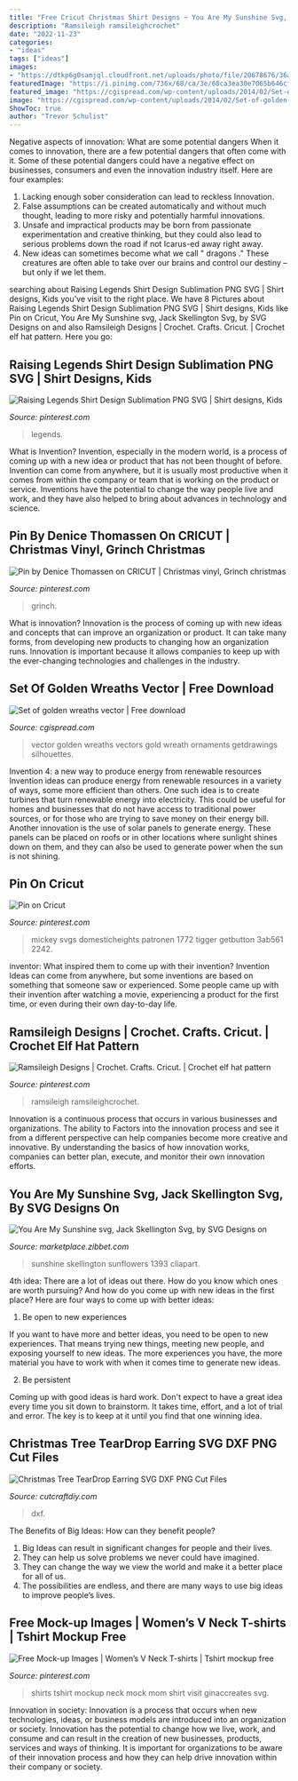 ```yaml
---
title: "Free Cricut Christmas Shirt Designs ~ You Are My Sunshine Svg, Jack Skellington Svg, By Svg Designs On"
description: "Ramsileigh ramsileighcrochet"
date: "2022-11-23"
categories:
- "ideas"
tags: ["ideas"]
images:
- "https://dtkp6g0samjql.cloudfront.net/uploads/photo/file/20678676/36abc262-7b19-4387-94dd-5ffb4ca0580b.jpg"
featuredImage: "https://i.pinimg.com/736x/68/ca/3e/68ca3ea30e7065b646cf100df7658d14.jpg"
featured_image: "https://cgispread.com/wp-content/uploads/2014/02/Set-of-golden-wreaths-vector.jpg"
image: "https://cgispread.com/wp-content/uploads/2014/02/Set-of-golden-wreaths-vector.jpg"
ShowToc: true
author: "Trevor Schulist"
---
```



Negative aspects of innovation: What are some potential dangers
When it comes to innovation, there are a few potential dangers that often come with it. Some of these potential dangers could have a negative effect on businesses, consumers and even the innovation industry itself. Here are four examples:
1. Lacking enough sober consideration can lead to reckless Innovation.
2. False assumptions can be created automatically and without much thought, leading to more risky and potentially harmful innovations.
3. Unsafe and impractical products may be born from passionate experimentation and creative thinking, but they could also lead to serious problems down the road if not Icarus-ed away right away. 
4. New ideas can sometimes become what we call " dragons ." These creatures are often able to take over our brains and control our destiny – but only if we let them.

	

		
searching about Raising Legends Shirt Design Sublimation PNG SVG | Shirt designs, Kids you've visit to the right place. We have 8 Pictures about Raising Legends Shirt Design Sublimation PNG SVG | Shirt designs, Kids like Pin on Cricut, You Are My Sunshine svg, Jack Skellington Svg, by SVG Designs on and also Ramsileigh Designs | Crochet. Crafts. Cricut. | Crochet elf hat pattern. Here you go:
		
    
## Raising Legends Shirt Design Sublimation PNG SVG | Shirt Designs, Kids

<img loading=lazy src="https://i.pinimg.com/736x/b7/41/79/b74179df7284c0da702e869d2ed43bd4.jpg" onerror="this.onerror=null;this.src='https://tse2.mm.bing.net/th?id=OIP.UVzzJPSwWrMlanvw-b6lbwHaHa&amp;pid=15.1';" alt="Raising Legends Shirt Design Sublimation PNG SVG | Shirt designs, Kids">

_Source: pinterest.com_

>legends. 

	

What is Invention?
Invention, especially in the modern world, is a process of coming up with a new idea or product that has not been thought of before. Invention can come from anywhere, but it is usually most productive when it comes from within the company or team that is working on the product or service. Inventions have the potential to change the way people live and work, and they have also helped to bring about advances in technology and science.

    
## Pin By Denice Thomassen On CRICUT | Christmas Vinyl, Grinch Christmas

<img loading=lazy src="https://i.pinimg.com/736x/68/ca/3e/68ca3ea30e7065b646cf100df7658d14.jpg" onerror="this.onerror=null;this.src='https://tse4.mm.bing.net/th?id=OIP.r_r_v361OAgIqRrZq01yYQHaHQ&amp;pid=15.1';" alt="Pin by Denice Thomassen on CRICUT | Christmas vinyl, Grinch christmas">

_Source: pinterest.com_

>grinch. 

	

What is innovation?
Innovation is the process of coming up with new ideas and concepts that can improve an organization or product. It can take many forms, from developing new products to changing how an organization runs. Innovation is important because it allows companies to keep up with the ever-changing technologies and challenges in the industry.

    
## Set Of Golden Wreaths Vector | Free Download

<img loading=lazy src="https://cgispread.com/wp-content/uploads/2014/02/Set-of-golden-wreaths-vector.jpg" onerror="this.onerror=null;this.src='https://tse4.mm.bing.net/th?id=OIP.rhd_z4h4Iwq2h_n4AFypCQHaEB&amp;pid=15.1';" alt="Set of golden wreaths vector | Free download">

_Source: cgispread.com_

>vector golden wreaths vectors gold wreath ornaments getdrawings silhouettes. 

	

Invention 4: a new way to produce energy from renewable resources
Invention ideas can produce energy from renewable resources in a variety of ways, some more efficient than others. One such idea is to create turbines that turn renewable energy into electricity. This could be useful for homes and businesses that do not have access to traditional power sources, or for those who are trying to save money on their energy bill. Another innovation is the use of solar panels to generate energy. These panels can be placed on roofs or in other locations where sunlight shines down on them, and they can also be used to generate power when the sun is not shining.

    
## Pin On Cricut

<img loading=lazy src="https://i.pinimg.com/736x/a3/4a/7f/a34a7f59e002dd9eec406bd5be620bf7.jpg" onerror="this.onerror=null;this.src='https://tse2.mm.bing.net/th?id=OIP.bOxwNT3W033odt6e6JjYGAHaLH&amp;pid=15.1';" alt="Pin on Cricut">

_Source: pinterest.com_

>mickey svgs domesticheights patronen 1772 tigger getbutton 3ab561 2242. 

	

inventor: What inspired them to come up with their invention?
Invention Ideas can come from anywhere, but some inventions are based on something that someone saw or experienced. Some people came up with their invention after watching a movie, experiencing a product for the first time, or even during their own day-to-day life.

    
## Ramsileigh Designs | Crochet. Crafts. Cricut. | Crochet Elf Hat Pattern

<img loading=lazy src="https://i.pinimg.com/736x/3c/38/14/3c38140a9790440a2525b8311b22748a.jpg" onerror="this.onerror=null;this.src='https://tse3.mm.bing.net/th?id=OIP.-LAa44dKqOXQrxpxfr44hAHaJ3&amp;pid=15.1';" alt="Ramsileigh Designs | Crochet. Crafts. Cricut. | Crochet elf hat pattern">

_Source: pinterest.com_

>ramsileigh ramsileighcrochet. 

	

Innovation is a continuous process that occurs in various businesses and organizations. The ability to Factors into the innovation process and see it from a different perspective can help companies become more creative and innovative. By understanding the basics of how innovation works, companies can better plan, execute, and monitor their own innovation efforts.

    
## You Are My Sunshine Svg, Jack Skellington Svg, By SVG Designs On

<img loading=lazy src="https://dtkp6g0samjql.cloudfront.net/uploads/photo/file/20678676/36abc262-7b19-4387-94dd-5ffb4ca0580b.jpg" onerror="this.onerror=null;this.src='https://tse2.mm.bing.net/th?id=OIP.Q2y8Juax8LUdVdUsuDNg1gHaHa&amp;pid=15.1';" alt="You Are My Sunshine svg, Jack Skellington Svg, by SVG Designs on">

_Source: marketplace.zibbet.com_

>sunshine skellington sunflowers 1393 cliapart. 

	

4th idea:
There are a lot of ideas out there. How do you know which ones are worth pursuing? And how do you come up with new ideas in the first place?
Here are four ways to come up with better ideas:

1. Be open to new experiences

If you want to have more and better ideas, you need to be open to new experiences. That means trying new things, meeting new people, and exposing yourself to new ideas. The more experiences you have, the more material you have to work with when it comes time to generate new ideas.

2. Be persistent

Coming up with good ideas is hard work. Don't expect to have a great idea every time you sit down to brainstorm. It takes time, effort, and a lot of trial and error. The key is to keep at it until you find that one winning idea.

    
## Christmas Tree TearDrop Earring SVG DXF PNG Cut Files

<img loading=lazy src="https://cutcraftdiy.com/wp-content/uploads/2019/11/Christmas-Tree-TearDrop-Earring-SVG-File.jpg" onerror="this.onerror=null;this.src='https://tse4.mm.bing.net/th?id=OIP.Ey22ig0Wo1_ynznXbaXGbAHaHa&amp;pid=15.1';" alt="Christmas Tree TearDrop Earring SVG DXF PNG Cut Files">

_Source: cutcraftdiy.com_

>dxf. 

	

The Benefits of Big Ideas: How can they benefit people?
1. Big Ideas can result in significant changes for people and their lives.
2. They can help us solve problems we never could have imagined.
3. They can change the way we view the world and make it a better place for all of us.
4. The possibilities are endless, and there are many ways to use big ideas to improve people’s lives.

    
## Free Mock-up Images | Women’s V Neck T-shirts | Tshirt Mockup Free

<img loading=lazy src="https://i.pinimg.com/736x/52/eb/33/52eb332fda6b285379831279dbad6b0d.jpg" onerror="this.onerror=null;this.src='https://tse3.mm.bing.net/th?id=OIP.59xvoV4GikXNNAm1D19gkAHaFM&amp;pid=15.1';" alt="Free Mock-up Images | Women’s V Neck T-shirts | Tshirt mockup free">

_Source: pinterest.com_

>shirts tshirt mockup neck mock mom shirt visit ginaccreates svg. 

	

Innovation in society:
Innovation is a process that occurs when new technologies, ideas, or business models are introduced into an organization or society. Innovation has the potential to change how we live, work, and consume and can result in the creation of new businesses, products, services and ways of thinking. It is important for organizations to be aware of their innovation process and how they can help drive innovation within their company or society.


